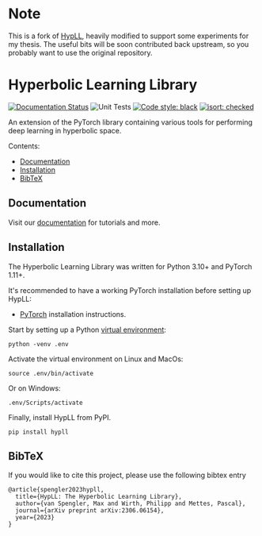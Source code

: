 # Note

This is a fork of [HypLL](https://github.com/maxvanspengler/hyperbolic_learning_library), heavily modified to support some experiments for my thesis. The useful bits will be soon contributed back upstream, so you probably want to use the original repository.

# Hyperbolic Learning Library

[![Documentation Status](https://readthedocs.org/projects/hyperbolic-learning-library/badge/?version=latest)](https://hyperbolic-learning-library.readthedocs.io/en/latest/?badge=latest)
![Unit Tests](https://github.com/maxvanspengler/hyperbolic_pytorch/workflows/Run%20Unit%20Tests/badge.svg)
[![Code style: black](https://img.shields.io/badge/code%20style-black-000000.svg)](https://github.com/psf/black)
[![isort: checked](https://img.shields.io/badge/isort-checked-yellow)](https://github.com/PyCQA/isort)

An extension of the PyTorch library containing various tools for performing deep learning in hyperbolic space. 

Contents:
* [Documentation](#documentation)
* [Installation](#installation)
* [BibTeX](#bibtex)


## Documentation
Visit our [documentation](https://hyperbolic-learning-library.readthedocs.io/en/latest/index.html) for tutorials and more.


## Installation

The Hyperbolic Learning Library was written for Python 3.10+ and PyTorch 1.11+. 

It's recommended to have a
working PyTorch installation before setting up HypLL:

* [PyTorch](https://pytorch.org/get-started/locally/) installation instructions.

Start by setting up a Python [virtual environment](https://docs.python.org/3/library/venv.html):

```
python -venv .env
```

Activate the virtual environment on Linux and MacOs:
```
source .env/bin/activate
```
Or on Windows:
```
.env/Scripts/activate
```

Finally, install HypLL from PyPI.

```
pip install hypll
```

## BibTeX
If you would like to cite this project, please use the following bibtex entry
```
@article{spengler2023hypll,
  title={HypLL: The Hyperbolic Learning Library},
  author={van Spengler, Max and Wirth, Philipp and Mettes, Pascal},
  journal={arXiv preprint arXiv:2306.06154},
  year={2023}
}
```
